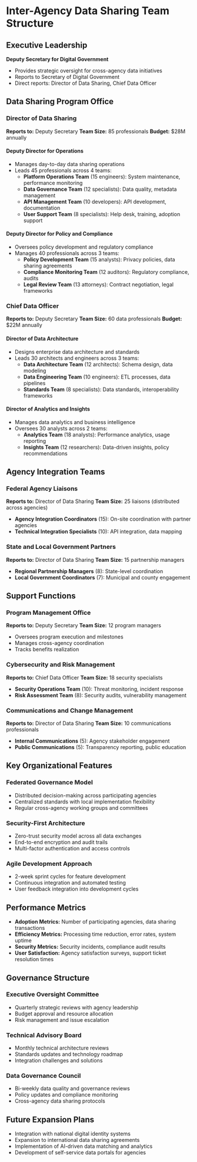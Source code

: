 # Inter-Agency Data Sharing Team Structure

## Executive Leadership
**Deputy Secretary for Digital Government**
- Provides strategic oversight for cross-agency data initiatives
- Reports to Secretary of Digital Government
- Direct reports: Director of Data Sharing, Chief Data Officer

## Data Sharing Program Office

### Director of Data Sharing
**Reports to:** Deputy Secretary
**Team Size:** 85 professionals
**Budget:** $28M annually

#### Deputy Director for Operations
- Manages day-to-day data sharing operations
- Leads 45 professionals across 4 teams:
  - **Platform Operations Team** (15 engineers): System maintenance, performance monitoring
  - **Data Governance Team** (12 specialists): Data quality, metadata management
  - **API Management Team** (10 developers): API development, documentation
  - **User Support Team** (8 specialists): Help desk, training, adoption support

#### Deputy Director for Policy and Compliance
- Oversees policy development and regulatory compliance
- Manages 40 professionals across 3 teams:
  - **Policy Development Team** (15 analysts): Privacy policies, data sharing agreements
  - **Compliance Monitoring Team** (12 auditors): Regulatory compliance, audits
  - **Legal Review Team** (13 attorneys): Contract negotiation, legal frameworks

### Chief Data Officer
**Reports to:** Deputy Secretary
**Team Size:** 60 data professionals
**Budget:** $22M annually

#### Director of Data Architecture
- Designs enterprise data architecture and standards
- Leads 30 architects and engineers across 3 teams:
  - **Data Architecture Team** (12 architects): Schema design, data modeling
  - **Data Engineering Team** (10 engineers): ETL processes, data pipelines
  - **Standards Team** (8 specialists): Data standards, interoperability frameworks

#### Director of Analytics and Insights
- Manages data analytics and business intelligence
- Oversees 30 analysts across 2 teams:
  - **Analytics Team** (18 analysts): Performance analytics, usage reporting
  - **Insights Team** (12 researchers): Data-driven insights, policy recommendations

## Agency Integration Teams

### Federal Agency Liaisons
**Reports to:** Director of Data Sharing
**Team Size:** 25 liaisons (distributed across agencies)
- **Agency Integration Coordinators** (15): On-site coordination with partner agencies
- **Technical Integration Specialists** (10): API integration, data mapping

### State and Local Government Partners
**Reports to:** Director of Data Sharing
**Team Size:** 15 partnership managers
- **Regional Partnership Managers** (8): State-level coordination
- **Local Government Coordinators** (7): Municipal and county engagement

## Support Functions

### Program Management Office
**Reports to:** Deputy Secretary
**Team Size:** 12 program managers
- Oversees program execution and milestones
- Manages cross-agency coordination
- Tracks benefits realization

### Cybersecurity and Risk Management
**Reports to:** Chief Data Officer
**Team Size:** 18 security specialists
- **Security Operations Team** (10): Threat monitoring, incident response
- **Risk Assessment Team** (8): Security audits, vulnerability management

### Communications and Change Management
**Reports to:** Director of Data Sharing
**Team Size:** 10 communications professionals
- **Internal Communications** (5): Agency stakeholder engagement
- **Public Communications** (5): Transparency reporting, public education

## Key Organizational Features

### Federated Governance Model
- Distributed decision-making across participating agencies
- Centralized standards with local implementation flexibility
- Regular cross-agency working groups and committees

### Security-First Architecture
- Zero-trust security model across all data exchanges
- End-to-end encryption and audit trails
- Multi-factor authentication and access controls

### Agile Development Approach
- 2-week sprint cycles for feature development
- Continuous integration and automated testing
- User feedback integration into development cycles

## Performance Metrics
- **Adoption Metrics:** Number of participating agencies, data sharing transactions
- **Efficiency Metrics:** Processing time reduction, error rates, system uptime
- **Security Metrics:** Security incidents, compliance audit results
- **User Satisfaction:** Agency satisfaction surveys, support ticket resolution times

## Governance Structure

### Executive Oversight Committee
- Quarterly strategic reviews with agency leadership
- Budget approval and resource allocation
- Risk management and issue escalation

### Technical Advisory Board
- Monthly technical architecture reviews
- Standards updates and technology roadmap
- Integration challenges and solutions

### Data Governance Council
- Bi-weekly data quality and governance reviews
- Policy updates and compliance monitoring
- Cross-agency data sharing protocols

## Future Expansion Plans
- Integration with national digital identity systems
- Expansion to international data sharing agreements
- Implementation of AI-driven data matching and analytics
- Development of self-service data portals for agencies